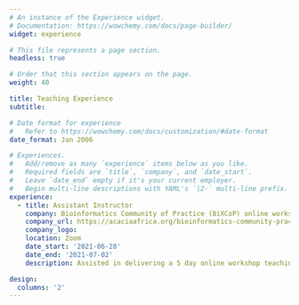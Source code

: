 ```yaml
---
# An instance of the Experience widget.
# Documentation: https://wowchemy.com/docs/page-builder/
widget: experience

# This file represents a page section.
headless: true

# Order that this section appears on the page.
weight: 40

title: Teaching Experience
subtitle:

# Date format for experience
#   Refer to https://wowchemy.com/docs/customization/#date-format
date_format: Jan 2006

# Experiences.
#   Add/remove as many `experience` items below as you like.
#   Required fields are `title`, `company`, and `date_start`.
#   Leave `date_end` empty if it's your current employer.
#   Begin multi-line descriptions with YAML's `|2-` multi-line prefix.
experience:
  - title: Assistant Instructor
    company: Bioinformatics Community of Practice (BiXCoP) online workshop
    company_url: https://acaciaafrica.org/bioinformatics-community-practice/
    company_logo: 
    location: Zoom
    date_start: '2021-06-28'
    date_end: '2021-07-02'
    description: Assisted in delivering a 5 day online workshop teaching the basics of python to agricultural researchers in Africa as part of the BiXCoP programme 

design:
  columns: '2'
---
```

